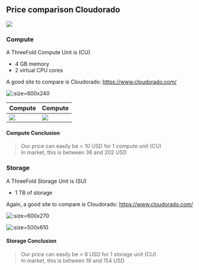 ## Price comparison Cloudorado

![](img/cloudorado.png)

### Compute

A ThreeFold Compute Unit is (CU)

- 4 GB memory
- 2 virtual CPU cores

A good site to compare is Cloudorado: https://www.cloudorado.com/

![](img/cloudorado_compute_choices.png ':size=600x240')

| Compute                           | Compute                           |
| --------------------------------- | --------------------------------- |
| ![](img/cloudorado_compute_1.png) | ![](img/cloudorado_compute_2.png) |


#### Compute Conclusion

> Our price can easily be < 10 USD for 1 compute unit (CU) <BR>
> In market, this is between 36 and 202 USD

### Storage

A ThreeFold Storage Unit is (SU)

- 1 TB of storage

Again, a good site to compare is Cloudorado: https://www.cloudorado.com/

![](img/cloudorado_storage_choices.png ':size=600x270')

![](img/cloudorado_storage_1.png ':size=500x610')

#### Storage Conclusion

> Our price can easily be < 8 USD for 1 storage unit (CU) <BR>
> In market, this is between 19 and 154 USD

